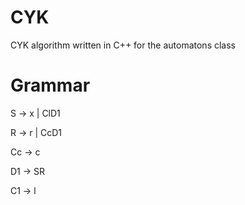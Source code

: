 # CYK
CYK algorithm written in C++ for the automatons class

# Grammar
S -> x | ClD1

R -> r | CcD1

Cc -> c

D1 -> SR

C1 -> l
